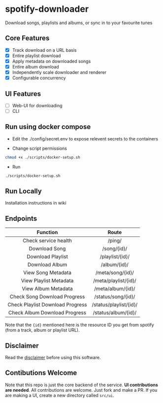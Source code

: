 # spotify-downloader
Download songs, playlists and albums, or sync in to your favourite tunes

## Core Features

- [X] Track download on a URL basis
- [X] Entire playlist download
- [X] Apply metadata on downloaded songs
- [X] Entire album download
- [X] Independently scale downloader and renderer
- [X] Configurable concurrency

## UI Features

- [ ] Web-UI for downloading
- [ ] CLI

## Run using docker compose

* Edit the ./config/secret.env to expose relevent secrets to the containers

* Change script permissions

```sh
chmod +x ./scripts/docker-setup.sh
```

* Run

```sh
./scripts/docker-setup.sh
```

## Run Locally
Installation instructions in wiki

## Endpoints

| Function | Route |
|:--------:|:-----:|
| Check service health | /ping/ |
| Download Song | /song/{id}/ |
| Download Playlist | /playlist/{id}/ |
| Download Album | /album/{id}/ |
| View Song Metadata | /meta/song/{id}/ |
| View Playlist Metadata | /meta/playlist/{id}/ |
| View Album Metadata | /meta/album/{id}/ |
| Check Song Download Progress | /status/song/{id}/ |
| Check Playlist Download Progress | /status/playlist/{id}/ |
| Check Album Download Progress | /status/album/{id}/ |

Note that the `{id}` mentioned here is the resource ID you get from spotify (from a track, album or playlist URL).

## Disclaimer
Read the [disclaimer](disclaimer.md) before using this software.

## Contibutions Welcome
Note that this repo is just the core backend of the service. **UI contributions are needed**. All contributions are welcome. Just fork and make a PR. If you are making a UI, create a new directory called `src/ui`.
